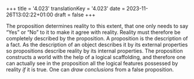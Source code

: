 +++
title = '4.023'
translationKey = '4.023'
date = 2023-11-26T13:02:22+01:00
draft = false
+++

The proposition determines reality to this extent, that one only needs to say “Yes” or “No” to it to make it agree with reality.
Reality must therefore be completely described by the proposition.
A proposition is the description of a fact.
As the description of an object describes it by its external properties so propositions describe reality by its internal properties.
The proposition constructs a world with the help of a logical scaffolding, and therefore one can actually see in the proposition all the logical features possessed by reality <em>if</em> it is true. One can <em>draw conclusions</em> from a false proposition.
